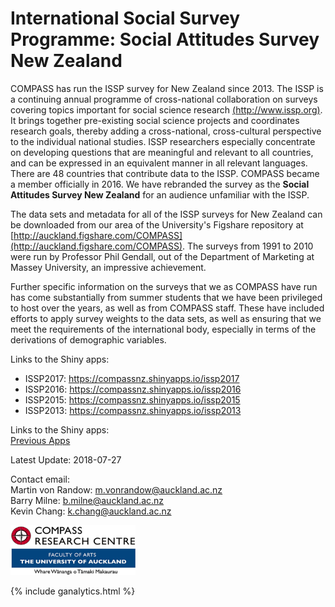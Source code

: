 # International Social Survey Programme: Social Attitudes Survey New Zealand

COMPASS has run the ISSP survey for New Zealand since 2013. The ISSP is a continuing annual programme of cross-national collaboration on surveys covering topics important for social science research [(http://www.issp.org)](http://www.issp.org). It brings together pre-existing social science projects and coordinates research goals, thereby adding a cross-national, cross-cultural perspective to the individual national studies. ISSP researchers especially concentrate on developing questions that are meaningful and relevant to all countries, and can be expressed in an equivalent manner in all relevant languages. There are 48 countries that contribute data to the ISSP. COMPASS became a member officially in 2016. We have rebranded the survey as the **Social Attitudes Survey New Zealand** for an audience unfamiliar with the ISSP.

The data sets and metadata for all of the ISSP surveys for New Zealand can be downloaded from our area of the University's Figshare repository at [http://auckland.figshare.com/COMPASS](http://auckland.figshare.com/COMPASS). The surveys from 1991 to 2010 were run by Professor Phil Gendall, out of the Department of Marketing at Massey University, an impressive achievement.

Further specific information on the surveys that we as COMPASS have run has come substantially from summer students that we have been privileged to host over the years, as well as from COMPASS staff. These have included efforts to apply survey weights to the data sets, as well as ensuring that we meet the requirements of the international body, especially in terms of the derivations of demographic variables.


Links to the Shiny apps: <br>
* ISSP2017: <a href="https://compassnz.shinyapps.io/issp2017" target="_blank">https://compassnz.shinyapps.io/issp2017</a>
* ISSP2016: <a href="https://compassnz.shinyapps.io/issp2016" target="_blank">https://compassnz.shinyapps.io/issp2016</a>
* ISSP2015: <a href="https://compassnz.shinyapps.io/issp2015" target="_blank">https://compassnz.shinyapps.io/issp2015</a>
* ISSP2013: <a href="https://compassnz.shinyapps.io/issp2013" target="_blank">https://compassnz.shinyapps.io/issp2013</a>

Links to the Shiny apps: <br>
<a href="https://kcha193.github.io/isspshiny/previous/" title="Previous Apps">Previous Apps</a>

Latest Update: 
2018-07-27

Contact email: <br>
Martin von Randow: [m.vonrandow@auckland.ac.nz](mailto:m.vonrandow@auckland.ac.nz) <br>
Barry Milne: [b.milne@auckland.ac.nz](mailto:b.milne@auckland.ac.nz) <br>
Kevin Chang: [k.chang@auckland.ac.nz](mailto:k.chang@auckland.ac.nz)

<a href="http://www.arts.auckland.ac.nz/en/about/our-research/research-centres-and-archives/compass.html" target="_blank"> <img src="compass.png" width="200" height="80" /></a>

{% include ganalytics.html %}
